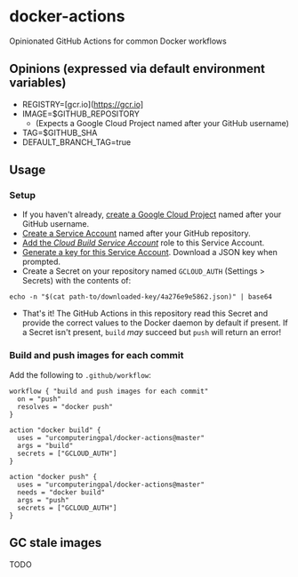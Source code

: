 # docker-actions

Opinionated GitHub Actions for common Docker workflows

## Opinions (expressed via default environment variables)

* REGISTRY=[gcr.io](https://gcr.io]
* IMAGE=$GITHUB_REPOSITORY
  * (Expects a Google Cloud Project named after your GitHub username)
* TAG=$GITHUB_SHA
* DEFAULT_BRANCH_TAG=true

## Usage

### Setup

* If you haven't already, [create a Google Cloud Project](https://cloud.google.com/resource-manager/docs/creating-managing-projects#creating_a_project) named after your GitHub username.
* [Create a Service Account](https://cloud.google.com/iam/docs/creating-managing-service-accounts#creating_a_service_account) named after your GitHub repository.
* [Add the _Cloud Build Service Account_](https://cloud.google.com/iam/docs/granting-roles-to-service-accounts#granting_access_to_a_service_account_for_a_resource) role to this Service Account.
* [Generate a key for this Service Account](https://cloud.google.com/iam/docs/creating-managing-service-account-keys#creating_service_account_keys). Download a JSON key when prompted.
* Create a Secret on your repository named `GCLOUD_AUTH` (Settings > Secrets) with the contents of:

```shell
echo -n "$(cat path-to/downloaded-key/4a276e9e5862.json)" | base64
```

* That's it! The GitHub Actions in this repository read this Secret and provide the correct values to the Docker daemon by default if present. If a Secret isn't present, `build` _may_ succeed but `push` will return an error!

### Build and push images for each commit

Add the following to `.github/workflow`:

```hcl
workflow { "build and push images for each commit"
  on = "push"
  resolves = "docker push"
}

action "docker build" {
  uses = "urcomputeringpal/docker-actions@master"
  args = "build"
  secrets = ["GCLOUD_AUTH"]
}

action "docker push" {
  uses = "urcomputeringpal/docker-actions@master"
  needs = "docker build"
  args = "push"
  secrets = ["GCLOUD_AUTH"]
}
```

## GC stale images

TODO
